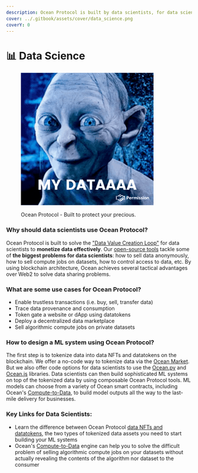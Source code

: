 ```yaml
---
description: Ocean Protocol is built by data scientists, for data scientists.
cover: ../.gitbook/assets/cover/data_science.png
coverY: 0
---
```


# 📊 Data Science

<figure><img src="../.gitbook/assets/my-data.gif" alt="" width="360"><figcaption><p>Ocean Protocol - Built to protect your precious.</p></figcaption></figure>

### Why should data scientists use Ocean Protocol?

Ocean Protocol is built to solve the ["Data Value Creation Loop"](the-data-value-creation-loop.md) for data scientists to **monetize data effectively**. Our [open-source tools](https://github.com/oceanprotocol) tackle some of **the biggest problems for data scientists**: how to sell data anonymously, how to sell compute jobs on datasets, how to control access to data, etc.  By using blockchain architecture, Ocean achieves several tactical advantages over Web2 to solve data sharing problems.

### What are some use cases for Ocean Protocol?

* Enable trustless transactions (i.e. buy, sell, transfer data)
* Trace data provenance and consumption
* Token gate a website or dApp using datatokens
* Deploy a decentralized data marketplace
* Sell algorithmic compute jobs on private datasets

### How to design a ML system using Ocean Protocol?

The first step is to tokenize data into data NFTs and datatokens on the blockchain. We offer a no-code way to tokenize data via the [Ocean Market](https://market.oceanprotocol.com). But we also offer code options for data scientists to use the [Ocean.py](../developers/ocean.py/) and [Ocean.js](../developers/ocean.js/) libraries. Data scientists can then build sophisticated ML systems on top of the tokenized data by using composable Ocean Protocol tools. ML models can choose from a variety of Ocean smart contracts, including Ocean's [Compute-to-Data](../developers/compute-to-data/), to build model outputs all the way to the last-mile delivery for businesses.

### **Key Links for Data Scientists:**

* Learn the difference between Ocean Protocol [data NFTs and datatokens](../developers/contracts/datanft-and-datatoken.md), the two types of tokenized data assets you need to start building your ML systems
* Ocean's [Compute-to-Data](../developers/compute-to-data/) engine can help you to solve the difficult problem of selling algorithmic compute jobs on your datasets without actually revealing the contents of the algorithm nor dataset to the consumer

